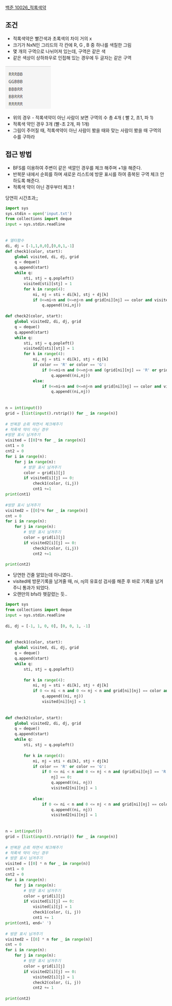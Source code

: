 [백준 10026_적록색약](https://www.acmicpc.net/problem/10026)

## 조건
- 적록색약은 빨간색과 초록색의 차이 거의 x
- 크기가 NxN인 그리드의 각 칸에 R, G , B 중 하나를 색칠한 그림
- 몇 개의 구역으로 나뉘어져 있는데, 구역은 같은 색
- 같은 색상이 상하좌우로 인접해 있는 경우에 두 글자는 같은 구역

![](assets/Pasted%20image%2020221022153127.png)
- 위의 경우 - 적록색약이 아닌 사람이 보면 구역의 수 총 4개 ( 빨 2, 초1, 파 1)
- 적록색 약인 경우 3개 (빨-초 2개, 파 1개)
- 그림이 주어질 때, 적록색약이 아닌 사람이 봤을 때와 맞는 사람이 봤을 때 구역의 수를 구하라



## 접근 방법
- BFS를 이용하여 주변이 같은 색깔인 경우를 체크 해주며 +1을 해준다.
- 반복문 내에서 순회를 하며 새로운 리스트에 방문 표시를 하여 중복된 구역 체크 안하도록 해준다.
- 적록색 약이 아닌 경우부터 체크 !

당연히 시간초과;;

```python
import sys  
sys.stdin = open('input.txt')  
from collections import deque  
input = sys.stdin.readline  
  
  
# 델타함수  
di, dj = [-1,1,0,0],[0,0,1,-1]  
def check1(color, start):  
    global visited, di, dj, grid  
    q = deque()  
    q.append(start)  
    while q:  
        sti, stj = q.popleft()  
        visited[sti][stj] = 1  
        for k in range(4):  
            ni, nj = sti + di[k], stj + dj[k]  
            if 0<=ni<n and 0<=nj<n and grid[ni][nj] == color and visited[ni][nj] == 0:  
                q.append((ni,nj))  
  
def check2(color, start):  
    global visited2, di, dj, grid  
    q = deque()  
    q.append(start)  
    while q:  
        sti, stj = q.popleft()  
        visited2[sti][stj] = 1  
        for k in range(4):  
            ni, nj = sti + di[k], stj + dj[k]  
            if color == 'R' or color == 'G':  
                if 0<=ni<n and 0<=nj<n and (grid[ni][nj] == 'R' or grid[ni][nj] == 'G') and visited2[ni][nj] == 0:  
                    q.append((ni,nj))  
            else:  
                if 0<=ni<n and 0<=nj<n and grid[ni][nj] == color and visited2[ni][nj] == 0:  
                    q.append((ni,nj))  
  
  
n = int(input())  
grid = [list(input().rstrip()) for _ in range(n)]  
  
# 반복문 순회 하면서 체크해주기  
# 적록색 약이 아닌 경우  
#방문 표시 남겨주기  
visited = [[0]*n for _ in range(n)]  
cnt1 = 0  
cnt2 = 0  
for i in range(n):  
    for j in range(n):  
        # 방문 표시 남겨주기  
        color = grid[i][j]  
        if visited[i][j] == 0:  
            check1(color, (i,j))  
            cnt1 +=1  
print(cnt1)  
  
#방문 표시 남겨주기  
visited2 = [[0]*n for _ in range(n)]  
cnt = 0  
for i in range(n):  
    for j in range(n):  
        # 방문 표시 남겨주기  
        color = grid[i][j]  
        if visited2[i][j] == 0:  
            check2(color, (i,j))  
            cnt2 +=1  
  
print(cnt2)
```


- 당연한 건줄 알았는데 아니였다..
- visited에 방문기록을 남겨줄 때, ni, nj의 유효성 검사를 해준 후 바로 기록을 남겨주니 통과가 되었다. 
- 오랜만의 bfs라 헷갈렸는 듯..

```python
import sys
from collections import deque
input = sys.stdin.readline

di, dj = [-1, 1, 0, 0], [0, 0, 1, -1]


def check1(color, start):
    global visited, di, dj, grid
    q = deque()
    q.append(start)
    while q:
        sti, stj = q.popleft()

        for k in range(4):
            ni, nj = sti + di[k], stj + dj[k]
            if 0 <= ni < n and 0 <= nj < n and grid[ni][nj] == color and visited[ni][nj] == 0:
                q.append((ni, nj))
                visited[ni][nj] = 1


def check2(color, start):
    global visited2, di, dj, grid
    q = deque()
    q.append(start)
    while q:
        sti, stj = q.popleft()

        for k in range(4):
            ni, nj = sti + di[k], stj + dj[k]
            if color == 'R' or color == 'G':
                if 0 <= ni < n and 0 <= nj < n and (grid[ni][nj] == 'R' or grid[ni][nj] == 'G') and visited2[ni][
                    nj] == 0:
                    q.append((ni, nj))
                    visited2[ni][nj] = 1

            else:
                if 0 <= ni < n and 0 <= nj < n and grid[ni][nj] == color and visited2[ni][nj] == 0:
                    q.append((ni, nj))
                    visited2[ni][nj] = 1


n = int(input())
grid = [list(input().rstrip()) for _ in range(n)]

# 반복문 순회 하면서 체크해주기
# 적록색 약이 아닌 경우
# 방문 표시 남겨주기
visited = [[0] * n for _ in range(n)]
cnt1 = 0
cnt2 = 0
for i in range(n):
    for j in range(n):
        # 방문 표시 남겨주기
        color = grid[i][j]
        if visited[i][j] == 0:
            visited[i][j] = 1
            check1(color, (i, j))
            cnt1 += 1
print(cnt1, end=' ')

# 방문 표시 남겨주기
visited2 = [[0] * n for _ in range(n)]
cnt = 0
for i in range(n):
    for j in range(n):
        # 방문 표시 남겨주기
        color = grid[i][j]
        if visited2[i][j] == 0:
            visited2[i][j] = 1
            check2(color, (i, j))
            cnt2 += 1

print(cnt2)

```